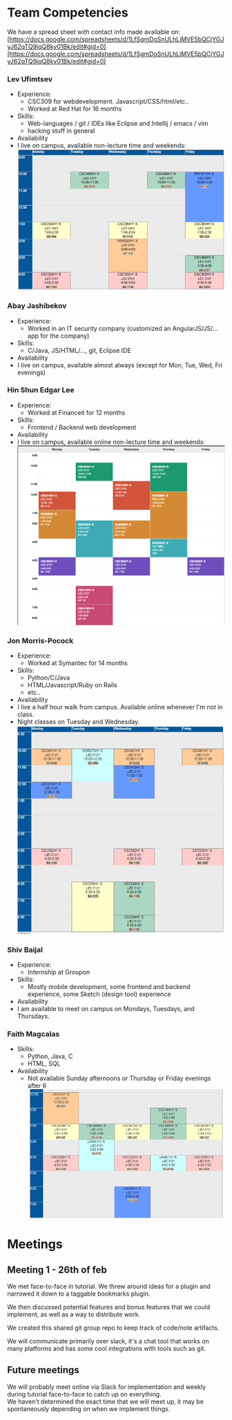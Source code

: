 # Team Competencies 

We have a spread sheet with contact info made available on:
[https://docs.google.com/spreadsheets/d/1LfSgmDoSnULhLjMVE5bQCjYGJyJ62qTQ9iqQ8ky01Bk/edit#gid=0](https://docs.google.com/spreadsheets/d/1LfSgmDoSnULhLjMVE5bQCjYGJyJ62qTQ9iqQ8ky01Bk/edit#gid=0)




### Lev Ufimtsev

- Experience:
	- CSC309 for webdevelopment. Javascript/CSS/html/etc.. 
	- Worked at Red Hat for 16 months
- Skills:
	- Web-languages / git / IDEs like Eclipse and Intellij / emacs / vim 
	- hacking stuff in general
- Availability
 - I live on campus, available non-lecture time and weekends:
![leo time](LeoTime.png)

### Abay Jashibekov

- Experience:
	- Worked in an IT security company (customized an AngularJS/JS/... app for the company)
- Skills:
	- С/Java, JS/HTML/..., git, Eclipse IDE
- Availability
 - I live on campus, available almost always (except for Mon, Tue, Wed, Fri evenings)

### Hin Shun Edgar Lee

- Experience:
	- Worked at Financeit for 12 months
- Skills:
	- Frontend / Backend web development
- Availability
 - I live on campus, available online non-lecture time and weekends:
![edgar time](EdgarTime.png)

### Jon Morris-Pocock

- Experience:
	- Worked at Symantec for 14 months
- Skills:
	- Python/C/Java
	- HTML/Javascript/Ruby on Rails
	- etc..
- Availability
 - I live a half hour walk from campus. Available online whenever I'm not in class.
 - Night classes on Tuesday and Wednesday.
![jon time](JonTime.png)

### Shiv Baijal

- Experience:
  - Internship at Groupon
- Skills:
  - Mostly mobile development, some frontend and backend experience, some Sketch (design tool) experience
- Availability
 - I am available to meet on campus on Mondays, Tuesdays, and Thursdays. 


### Faith Magcalas

- Skills:
  - Python, Java, C
  - HTML, SQL
- Availability
  - Not available Sunday afternoons or Thursday or Friday evenings after 6  
![it's faith time whoo](FaithTime.PNG)  

# Meetings 

## Meeting 1 - 26th of feb
We met face-to-face in tutorial. We threw around ideas for a plugin and narrowed it down to a taggable bookmarks plugin.  

We then discussed potential features and bonus features that we could implement, as well as a way to distribute work.  

We created this shared git group repo to keep track of code/note artifacts.

We will communicate primarily over slack, it's a chat tool that works on many platforms and has some cool integrations with tools such as git.

## Future meetings
We will probably meet online via Slack for implementation and weekly during tutorial face-to-face to catch up on everything.  
We haven't determined the exact time that we will meet up, it may be spontaneously depending on when we implement things.

